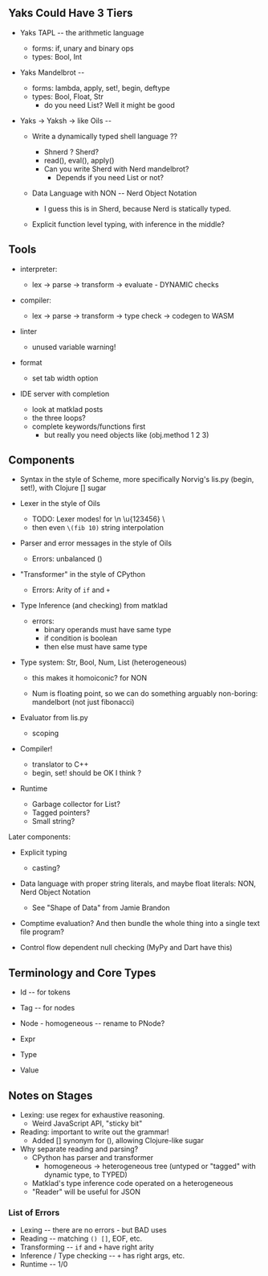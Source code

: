 ## Yaks Could Have 3 Tiers

- Yaks TAPL -- the arithmetic language 
  - forms: if, unary and binary ops
  - types: Bool, Int

- Yaks Mandelbrot -- 
  - forms: lambda, apply, set!, begin, deftype
  - types: Bool, Float, Str
    - do you need List?  Well it might be good

- Yaks -> Yaksh -> like Oils -- 
  - Write a dynamically typed shell language ??
    - Shnerd ?  Sherd?
    - read(), eval(), apply()
    - Can you write Sherd with Nerd mandelbrot?
      - Depends if you need List or not?

  - Data Language with NON -- Nerd Object Notation
    - I guess this is in Sherd, because Nerd is statically typed.

  - Explicit function level typing, with inference in the middle?

## Tools

- interpreter:
  - lex -> parse -> transform -> evaluate - DYNAMIC checks

- compiler:
  - lex -> parse -> transform -> type check -> codegen to WASM

- linter
  - unused variable warning!

- format
  - set tab width option

- IDE server with completion
  - look at matklad posts
  - the three loops?
  - complete keywords/functions first
    - but really you need objects like (obj.method 1 2 3)

## Components

- Syntax in the style of Scheme, more specifically Norvig's lis.py (begin,
  set!), with Clojure [] sugar

- Lexer in the style of Oils
  - TODO: Lexer modes!  for \n \u{123456} \\ 
  - then even `\(fib 10)` string interpolation

- Parser and error messages in the style of Oils 
  - Errors: unbalanced ()

- "Transformer" in the style of CPython
  - Errors: Arity of `if` and `+`

- Type Inference (and checking) from matklad 
  - errors:
    - binary operands must have same type
    - if condition is boolean
    - then else must have same type

- Type system: Str, Bool, Num, List (heterogeneous)
  - this makes it homoiconic?  for NON

  - Num is floating point, so we can do something arguably non-boring:
    mandelbort (not just fibonacci)

- Evaluator from lis.py
  - scoping

- Compiler!
  - translator to C++
  - begin, set! should be OK I think ?

- Runtime
  - Garbage collector for List?
  - Tagged pointers?
  - Small string?

Later components:

- Explicit typing
  - casting?

- Data language with proper string literals, and maybe float literals:  NON,
  Nerd Object Notation
  - See "Shape of Data" from Jamie Brandon

- Comptime evaluation?  And then bundle the whole thing into a single text file
  program?

- Control flow dependent null checking (MyPy and Dart have this)

## Terminology and Core Types

- Id -- for tokens
- Tag -- for nodes

- Node - homogeneous -- rename to PNode?

- Expr

- Type

- Value
 
## Notes on Stages

- Lexing: use regex for exhaustive reasoning.
  - Weird JavaScript API, "sticky bit"
- Reading: important to write out the grammar!
  - Added [] synonym for (), allowing Clojure-like sugar
- Why separate reading and parsing?
  - CPython has parser and transformer
    - homogeneous -> heterogeneous tree (untyped or "tagged" with dynamic type,
      to TYPED)
  - Matklad's type inference code operated on a heterogeneous
  - "Reader" will be useful for JSON

### List of Errors

- Lexing -- there are no errors - but BAD uses
- Reading -- matching `() []`, EOF, etc.
- Transforming -- `if` and `+` have right arity
- Inference / Type checking -- `+` has right args, etc.
- Runtime -- 1/0

